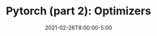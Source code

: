 ---
type: recitation
date: 2021-02-26T8:00:00-5:00
title: "Pytorch (part 2): Optimizers"
# tldr: "Short text to discribe what this lecture is about."
# thumbnail: /static_files/presentations/lec.jpg
hide_from_announcments: true
---
